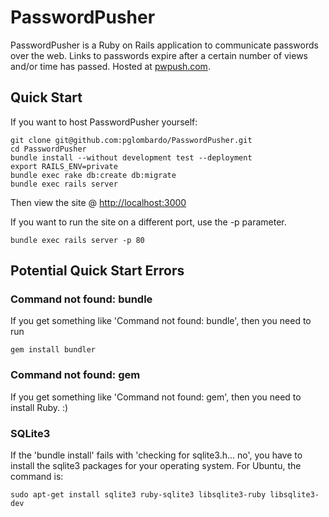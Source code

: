 # PasswordPusher

PasswordPusher is a Ruby on Rails application to communicate passwords over the web. Links to passwords expire after a certain number of views and/or time has passed. Hosted at [pwpush.com](http://www.pwpush.com).

## Quick Start

If you want to host PasswordPusher yourself:

    git clone git@github.com:pglombardo/PasswordPusher.git
    cd PasswordPusher
    bundle install --without development test --deployment
    export RAILS_ENV=private
    bundle exec rake db:create db:migrate
    bundle exec rails server
    
Then view the site @ [http://localhost:3000](http://localhost:3000)

If you want to run the site on a different port, use the -p parameter.

    bundle exec rails server -p 80

## Potential Quick Start Errors

### Command not found: bundle

If you get something like 'Command not found: bundle', then you need to run

    gem install bundler

### Command not found: gem    

If you get something like 'Command not found: gem', then you need to install Ruby. :)

### SQLite3

If the 'bundle install' fails with 'checking for sqlite3.h... no', you have to install the sqlite3 packages for your operating system.  For Ubuntu, the command is:

    sudo apt-get install sqlite3 ruby-sqlite3 libsqlite3-ruby libsqlite3-dev

